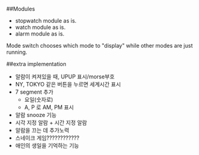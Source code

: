 ##Modules
  * stopwatch module 
    as is.
  * watch module 
    as is.
  * alarm module 
    as is.
   
   Mode switch chooses which mode to "display"
   while other modes are just running.

##extra implementation

  * 알람이 켜져있을 때, UPUP 표시/morse부호
  * NY, TOKYO 같은 버튼을 누르면 세계시간 표시
  * 7 segment 추가
    * 요일(숫자로)
    * A, P 로 AM, PM 표시
  * 알람 snooze 기능
  * 시각 지정 알람 + 시간 지정 알람
  * 알람을 끄는 데 추가노력
  * 스네이크 게임????????????
  * 애인의 생일을 기억하는 기능


